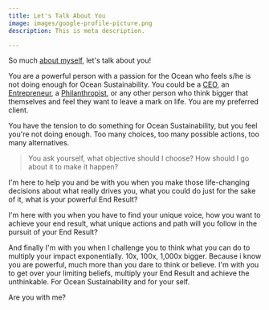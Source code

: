 ```yaml
---
title: Let's Talk About You
image: images/google-profile-picture.png
description: This is meta description.

---
```

So much [about myself](about), let's talk about you!

You are a powerful person with a passion for the Ocean who feels s/he is not doing enough for Ocean Sustainability. You could be a [CEO](#CEO), an [Entrepreneur](#Entrepreneur), a [Philanthropist](#Philanthropist), or any other person who think bigger that themselves and feel they want to leave a mark on life. You are my preferred client.

You have the tension to do something for Ocean Sustainability, but you feel you're not doing enough. Too many choices, too many possible actions, too many alternatives.

> You ask yourself, what objective should I choose? How should I go about it to make it happen? 

I'm here to help you and be with you when you make those life-changing decisions about what really drives you, what you could do just for the sake of it, what is your powerful End Result?

I'm here with you when you have to find your unique voice, how you want to achieve your end result, what unique actions and path will you follow in the pursuit of your End Result?

And finally I'm with you when I challenge you to think what you can do to multiply your impact exponentially. 10x, 100x, 1,000x bigger. Because i know you are powerful, much more than you dare to think or believe. I'm with you to get over your limiting beliefs, multiply your End Result and achieve the unthinkable. For Ocean Sustainability and for your self.

Are you with me?